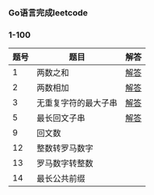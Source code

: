 ### Go语言完成leetcode

### 1-100

| 题号 | 题目                 | 解答                                                         |
| ---- | -------------------- | ------------------------------------------------------------ |
| 1    | 两数之和             | [解答](https://github.com/gothicrush/go-leetcode/blob/master/1-100/001-%E4%B8%A4%E6%95%B0%E4%B9%8B%E5%92%8C.go) |
| 2    | 两数相加             | [解答](https://github.com/gothicrush/go-leetcode/blob/master/1-100/002-%E4%B8%A4%E6%95%B0%E7%9B%B8%E5%8A%A0.go) |
| 3    | 无重复字符的最大子串 | [解答](https://github.com/gothicrush/go-leetcode/blob/master/1-100/003-%E6%97%A0%E9%87%8D%E5%A4%8D%E5%AD%97%E7%AC%A6%E7%9A%84%E6%9C%80%E5%A4%A7%E5%AD%90%E4%B8%B2.go) |
| 5    | 最长回文子串         | [解答](https://github.com/gothicrush/go-leetcode/blob/master/1-100/005-%E6%9C%80%E9%95%BF%E5%9B%9E%E6%96%87%E5%AD%90%E4%B8%B2.go) |
| 9    | 回文数               |                                                              |
| 12   | 整数转罗马数字       |                                                              |
| 13   | 罗马数字转整数       |                                                              |
| 14   | 最长公共前缀         |                                                              |

